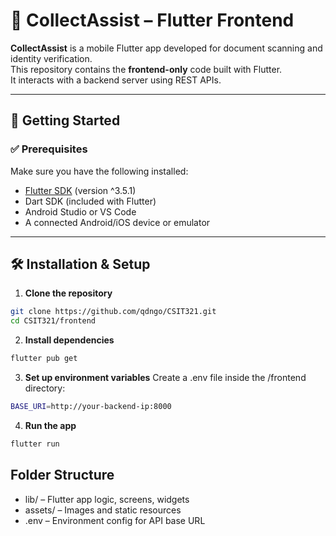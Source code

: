 # 📱 CollectAssist – Flutter Frontend

**CollectAssist** is a mobile Flutter app developed for document scanning and identity verification.  
This repository contains the **frontend-only** code built with Flutter.  
It interacts with a backend server using REST APIs.

---

## 🚀 Getting Started

### ✅ Prerequisites

Make sure you have the following installed:

- [Flutter SDK](https://docs.flutter.dev/get-started/install) (version ^3.5.1)
- Dart SDK (included with Flutter)
- Android Studio or VS Code
- A connected Android/iOS device or emulator

---

## 🛠️ Installation & Setup

1. **Clone the repository**

```bash
git clone https://github.com/qdngo/CSIT321.git
cd CSIT321/frontend
```
2. **Install dependencies**
```bash
flutter pub get
```
3. **Set up environment variables**
Create a .env file inside the /frontend directory:
```bash
BASE_URI=http://your-backend-ip:8000
```
4. **Run the app**
```bash
flutter run
```
## Folder Structure
- lib/ – Flutter app logic, screens, widgets
- assets/ – Images and static resources
- .env – Environment config for API base URL






